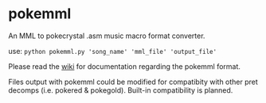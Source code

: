 # pokemml
 An MML to pokecrystal .asm music macro format converter.

use: `python pokemml.py 'song_name' 'mml_file' 'output_file'`

 Please read the [wiki](https://github.com/Mudstep/pokemml/wiki) for documentation regarding the pokemml format.

 Files output with pokemml could be modified for compatibity with other pret decomps (i.e. pokered & pokegold). Built-in compatibility is planned.

